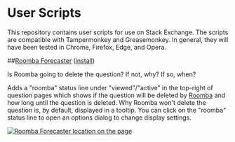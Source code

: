# User Scripts
This repository contains user scripts for use on Stack Exchange.  The scripts are
compatible with Tampermonkey and Greasemonkey. In general, they will have been tested in Chrome, Firefox, Edge, and Opera.

##[Roomba Forecaster](https://github.com/makyen/StackExchange-userscripts/tree/master/Roomba-Forecaster) ([install](https://github.com/makyen/StackExchange-userscripts/raw/master/Roomba-Forecaster/RoombaForecaster.user.js))

Is Roomba going to delete the question? If not, why? If so, when?

Adds a "roomba" status line under "viewed"/"active" in the top-right of question pages which shows if the question
will be deleted by [Roomba](http://stackoverflow.com/help/roomba) and how long until the question is deleted.  Why Roomba won't delete the question is, by default, displayed in a tooltip. You can click on the "roomba" status line to open an options dialog to change display settings.

[![Roomba Forecaster location on the page](https://github.com/makyen/StackExchange-userscripts/raw/master/Roomba-Forecaster/README-assets/location-on-page-with-red-circle-660px.png)](https://github.com/makyen/StackExchange-userscripts/raw/master/Roomba-Forecaster/README-assets/location-on-page-with-red-circle.png)